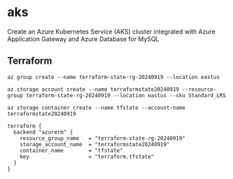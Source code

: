 # aks

Create an Azure Kubernetes Service (AKS) cluster integrated with Azure Application Gateway and Azure Database for MySQL


## Terraform

```
az group create --name terraform-state-rg-20240919 --location eastus

az storage account create --name terraformstate20240919 --resource-group terraform-state-rg-20240919 --location eastus --sku Standard_LRS

az storage container create --name tfstate --account-name terraformstate20240919
```

```
terraform {
  backend "azurerm" {
    resource_group_name   = "terraform-state-rg-20240919"
    storage_account_name  = "terraformstate20240919"
    container_name        = "tfstate"
    key                   = "terraform.tfstate"
  }
}
```